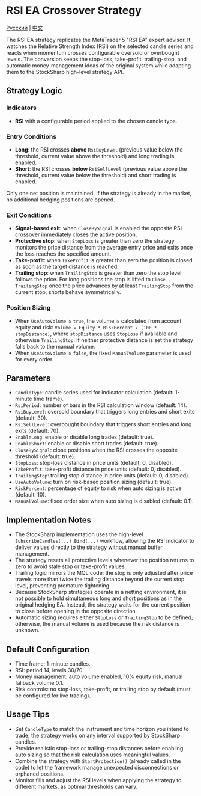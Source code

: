 # RSI EA Crossover Strategy
[Русский](README_ru.md) | [中文](README_cn.md)

The RSI EA strategy replicates the MetaTrader 5 "RSI EA" expert advisor. It watches the Relative Strength Index (RSI) on the selected candle series and reacts when momentum crosses configurable oversold or overbought levels. The conversion keeps the stop-loss, take-profit, trailing-stop, and automatic money-management ideas of the original system while adapting them to the StockSharp high-level strategy API.

## Strategy Logic

### Indicators
- **RSI** with a configurable period applied to the chosen candle type.

### Entry Conditions
- **Long**: the RSI crosses **above** `RsiBuyLevel` (previous value below the threshold, current value above the threshold) and long trading is enabled.
- **Short**: the RSI crosses **below** `RsiSellLevel` (previous value above the threshold, current value below the threshold) and short trading is enabled.

Only one net position is maintained. If the strategy is already in the market, no additional hedging positions are opened.

### Exit Conditions
- **Signal-based exit**: when `CloseBySignal` is enabled the opposite RSI crossover immediately closes the active position.
- **Protective stop**: when `StopLoss` is greater than zero the strategy monitors the price distance from the average entry price and exits once the loss reaches the specified amount.
- **Take-profit**: when `TakeProfit` is greater than zero the position is closed as soon as the target distance is reached.
- **Trailing stop**: when `TrailingStop` is greater than zero the stop level follows the price. For long positions the stop is lifted to `Close - TrailingStop` once the price advances by at least `TrailingStop` from the current stop; shorts behave symmetrically.

### Position Sizing
- When `UseAutoVolume` is `true`, the volume is calculated from account equity and risk: `Volume = Equity * RiskPercent / (100 * stopDistance)`, where `stopDistance` uses `StopLoss` if available and otherwise `TrailingStop`. If neither protective distance is set the strategy falls back to the manual volume.
- When `UseAutoVolume` is `false`, the fixed `ManualVolume` parameter is used for every order.

## Parameters
- `CandleType`: candle series used for indicator calculation (default: 1-minute time frame).
- `RsiPeriod`: number of bars in the RSI calculation window (default: 14).
- `RsiBuyLevel`: oversold boundary that triggers long entries and short exits (default: 30).
- `RsiSellLevel`: overbought boundary that triggers short entries and long exits (default: 70).
- `EnableLong`: enable or disable long trades (default: true).
- `EnableShort`: enable or disable short trades (default: true).
- `CloseBySignal`: close positions when the RSI crosses the opposite threshold (default: true).
- `StopLoss`: stop-loss distance in price units (default: 0, disabled).
- `TakeProfit`: take-profit distance in price units (default: 0, disabled).
- `TrailingStop`: trailing stop distance in price units (default: 0, disabled).
- `UseAutoVolume`: turn on risk-based position sizing (default: true).
- `RiskPercent`: percentage of equity to risk when auto sizing is active (default: 10).
- `ManualVolume`: fixed order size when auto sizing is disabled (default: 0.1).

## Implementation Notes
- The StockSharp implementation uses the high-level `SubscribeCandles(...).Bind(...)` workflow, allowing the RSI indicator to deliver values directly to the strategy without manual buffer management.
- The strategy resets all protective levels whenever the position returns to zero to avoid stale stop or take-profit values.
- Trailing logic mirrors the MQL code: the stop is only adjusted after price travels more than twice the trailing distance beyond the current stop level, preventing premature tightening.
- Because StockSharp strategies operate in a netting environment, it is not possible to hold simultaneous long and short positions as in the original hedging EA. Instead, the strategy waits for the current position to close before opening in the opposite direction.
- Automatic sizing requires either `StopLoss` or `TrailingStop` to be defined; otherwise, the manual volume is used because the risk distance is unknown.

## Default Configuration
- Time frame: 1-minute candles.
- RSI: period 14, levels 30/70.
- Money management: auto volume enabled, 10% equity risk, manual fallback volume 0.1.
- Risk controls: no stop-loss, take-profit, or trailing stop by default (must be configured for live trading).

## Usage Tips
- Set `CandleType` to match the instrument and time horizon you intend to trade; the strategy works on any interval supported by StockSharp candles.
- Provide realistic stop-loss or trailing-stop distances before enabling auto sizing so that the risk calculation uses meaningful values.
- Combine the strategy with `StartProtection()` (already called in the code) to let the framework manage unexpected disconnections or orphaned positions.
- Monitor fills and adjust the RSI levels when applying the strategy to different markets, as optimal thresholds can vary.
